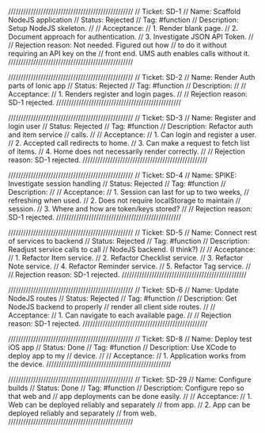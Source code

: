 
//////////////////////////////////////////////////
// Ticket: SD-1
// Name: Scaffold NodeJS application
// Status: Rejected
// Tag: #function
// Description: Setup NodeJS skeleton.
// 
// Acceptance: 
// 1. Render blank page.
// 2. Document approach for authentication.
// 3. Investigate JSON API Token.
//
// Rejection reason: Not needed. Figured out how
// to do it without requiring an API key on the
// front end. UMS auth enables calls without it.
//////////////////////////////////////////////////

//////////////////////////////////////////////////
// Ticket: SD-2
// Name: Render Auth parts of Ionic app
// Status: Rejected
// Tag: #function
// Description: 
//
// Acceptance:
// 1. Renders register and login pages.
//
// Rejection reason: SD-1 rejected.
//////////////////////////////////////////////////

//////////////////////////////////////////////////
// Ticket: SD-3
// Name: Register and login user
// Status: Rejected
// Tag: #function
// Description: Refactor auth and item service
// calls.
// 
// Acceptance:
// 1. Can login and register a user.
// 2. Accepted call redirects to home.
// 3. Can make a request to fetch list of items.
// 4. Home does not necessarily render correctly.
// 
// Rejection reason: SD-1 rejected.
//////////////////////////////////////////////////

//////////////////////////////////////////////////
// Ticket: SD-4
// Name: SPIKE: Investigate session handling
// Status: Rejected
// Tag: #function
// Description: 
//
// Acceptance:
// 1. Session can last for up to two weeks,
//    refreshing when used.
// 2. Does not require localStorage to maintain
//    session.
// 3. Where and how are token/keys stored?
// 
// Rejection reason: SD-1 rejected.
//////////////////////////////////////////////////

//////////////////////////////////////////////////
// Ticket: SD-5
// Name: Connect rest of services to backend
// Status: Rejected
// Tag: #function
// Description: Readjust service calls to call
// NodeJS backend. (I think?)
//
// Acceptance:
// 1. Refactor Item service.
// 2. Refactor Checklist service.
// 3. Refactor Note service.
// 4. Refactor Reminder service.
// 5. Refactor Tag service.
// 
// Rejection reason: SD-1 rejected.
//////////////////////////////////////////////////

//////////////////////////////////////////////////
// Ticket: SD-6
// Name: Update NodeJS routes
// Status: Rejected
// Tag: #function
// Description: Get NodeJS backend to properly
// render all client side routes.
//
// Acceptance:
// 1. Can navigate to each available page.
// 
// Rejection reason: SD-1 rejected.
//////////////////////////////////////////////////

//////////////////////////////////////////////////
// Ticket: SD-8
// Name: Deploy test iOS app
// Status: Done
// Tag: #function
// Description: Use XCode to deploy app to my
// device.
//
// Acceptance:
// 1. Application works from the device.
//////////////////////////////////////////////////

//////////////////////////////////////////////////
// Ticket: SD-29
// Name: Configure builds
// Status: Done
// Tag: #function
// Description: Configure repo so that web and
// app deployments can be done easily.
//
// Acceptance:
// 1. Web can be deployed reliably and separately
//    from app.
// 2. App can be deployed reliably and separately
//    from web.
//////////////////////////////////////////////////
